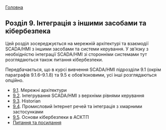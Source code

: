 [Головна](README.md)

## Розділ 9. Інтеграція з іншими засобами та кібербезпека

Цей розділ зосереджується на мережній архітектурі та взаємодії SCADA/HMI з іншими засобами та системи керування. У зв’язку з необхідністю інтеграції SCADA/HMI зі сторонніми системами тут розглядаються також питання кібербезпеки.  

Передбачається, що в курсі вивчення SCADA/HMI підрозділи 9.1 (окрім параграфів 9.1.6–9.1.8) та 9.5 є обов’язковими, усі інші розглядаються опційно.  

- [9.1](9_1.md). Мережні архітектури
- [9.2](9_2.md). Інтегрування SCADA/HMI з верхніми рівнями керування
- [9.3](9_3.md). Historian
- [9.4](9_4.md). Промисловий Інтернет речей та інтеграція з хмарними застосунками
- [9.5](9_5.md). Основи кібербезпеки в АСКТП
- [Питання та посилання](9_q.md)